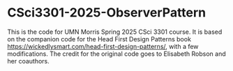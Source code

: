# CSci3301-2025-ObserverPattern
This is the code for UMN Morris Spring 2025 CSci 3301 course. It is based on the companion code for the Head First Design Patterns book https://wickedlysmart.com/head-first-design-patterns/, with a few modifications. The credit for the original code goes to Elisabeth Robson and her coauthors.
